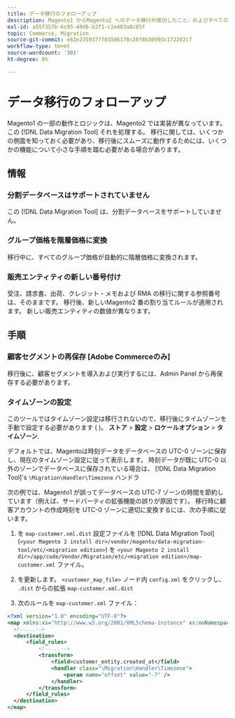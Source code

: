 ```yaml
---
title: データ移行のフォローアップ
description: Magento1 からMagento2 へのデータ移行が成功したこと、およびすべての機能が期待どおりに動作していることを検証する方法について説明します。
exl-id: a55f357b-6c95-49d6-b2f1-c2e403a8c85f
topic: Commerce, Migration
source-git-commit: e83e2359377f03506178c28f8b30993c172282c7
workflow-type: tm+mt
source-wordcount: '301'
ht-degree: 0%

---
```


# データ移行のフォローアップ

Magento1 の一部の動作とロジックは、Magento2 では実装が異なっています。 この [!DNL Data Migration Tool] それを処理する。 移行に関しては、いくつかの側面を知っておく必要があり、移行後にスムーズに動作するためには、いくつかの機能について小さな手順を踏む必要がある場合があります。

## 情報

### 分割データベースはサポートされていません

この [!DNL Data Migration Tool] は、分割データベースをサポートしていません。

### グループ価格を階層価格に変換

移行中に、すべてのグループ価格が自動的に階層価格に変換されます。

### 販売エンティティの新しい番号付け

受注、請求書、出荷、クレジット・メモおよび RMA の移行に関する参照番号は、そのままです。 移行後、新しいMagento2 番の割り当てルールが適用されます。 新しい販売エンティティの数値が異なります。

## 手順

### 顧客セグメントの再保存 [Adobe Commerceのみ]

移行後に、顧客セグメントを導入および実行するには、Admin Panel から再保存する必要があります。

### タイムゾーンの設定

このツールではタイムゾーン設定は移行されないので、移行後にタイムゾーンを手動で設定する必要があります ( )。 **ストア** > **設定** > **ロケールオプション** > **タイムゾーン**.

デフォルトでは、Magentoは時刻データをデータベースの UTC-0 ゾーンに保存し、現在のタイムゾーン設定に従って表示します。 時刻データが既に UTC-0 以外のゾーンでデータベースに保存されている場合は、 [!DNL Data Migration Tool]&#39;s `\Migration\Handler\Timezone` ハンドラ

次の例では、Magento1 が誤ってデータベースの UTC-7 ゾーンの時間を節約しています（例えば、サードパーティの拡張機能の誤りが原因です）。 移行時に顧客アカウントの作成時刻を UTC-0 ゾーンに適切に変換するには、次の手順に従います。

1. を `map-customer.xml.dist` 設定ファイルを [!DNL Data Migration Tool] (`<your Magento 2 install dir>/vendor/magento/data-migration-tool/etc/<migration edition>`) を `<your Magento 2 install dir>/app/code/Vendor/Migration/etc/<migration edition>/map-customer.xml` ファイル。

1. を更新します。 `<customer_map_file>` ノード内 `config.xml` をクリックし、 `.dist` からの拡張 `map-customer.xml.dist`

1. 次のルールを `map-customer.xml` ファイル：

```xml
<?xml version="1.0" encoding="UTF-8"?>
<map xmlns:xs="http://www.w3.org/2001/XMLSchema-instance" xs:noNamespaceSchemaLocation="../map.xsd">
  <!--...-->
  <destination>
      <field_rules>
          <!--...-->
          <transform>
              <field>customer_entity.created_at</field>
              <handler class="\Migration\Handler\Timezone">
                  <param name="offset" value="-7" />
              </handler>
          </transform>
      </field_rules>
  </destination>
</map>
```
